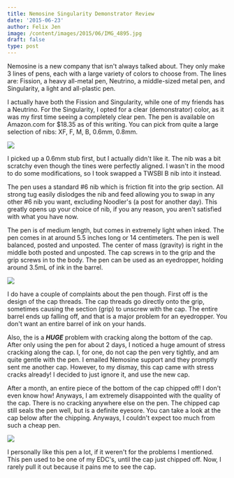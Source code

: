 ```yaml
---
title: Nemosine Singularity Demonstrator Review
date: '2015-06-23'
author: Felix Jen
image: /content/images/2015/06/IMG_4895.jpg
draft: false
type: post
---
```

Nemosine is a new company that isn't always talked about. They only make 3 lines of pens, each with a large variety of colors to choose from. The lines are: Fission, a heavy all-metal pen, Neutrino, a middle-sized metal pen, and Singularity, a light and all-plastic pen. 

I actually have both the Fission and Singularity, while one of my friends has a Neutrino. For the Singularity, I opted for a clear (demonstrator) color, as it was my first time seeing a completely clear pen. The pen is available on Amazon.com for $18.35 as of this writing. You can pick from quite a large selection of nibs: XF, F, M, B, 0.6mm, 0.8mm. 

![](/content/images/2015/06/IMG_4892.jpg)

I picked up a 0.6mm stub first, but I actually didn't like it. The nib was a bit scratchy even though the tines were perfectly aligned. I wasn't in the mood to do some modifications, so I took swapped a TWSBI B nib into it instead.

The pen uses a standard #6 nib which is friction fit into the grip section. All strong tug easily dislodges the nib and feed allowing you to swap in any other #6 nib you want, excluding Noodler's (a post for another day). This greatly opens up your choice of nib, if you any reason, you aren't satisfied with what you have now. 

The pen is of medium length, but comes in extremely light when inked. The pen comes in at around 5.5 inches long or 14 centimeters. The pen is well balanced, posted and unposted. The center of mass (gravity) is right in the middle both posted and unposted. The cap screws in to the grip and the grip screws in to the body. The pen can be used as an eyedropper, holding around 3.5mL of ink in the barrel. 

![](/content/images/2015/06/IMG_4891-1.jpg)

I do have a couple of complaints about the pen though. First off is the design of the cap threads. The cap threads go directly onto the grip, sometimes causing the section (grip) to unscrew with the cap. The entire barrel ends up falling off, and that is a major problem for an eyedropper. You don't want an entire barrel of ink on your hands.

Also, the is a ***HUGE*** problem with cracking along the bottom of the cap. After only using the pen for about 2 days, I noticed a huge amount of stress cracking along the cap. I, for one, do not cap the pen very tightly, and am quite gentle with the pen. I emailed Nemosine support and they promptly sent me another cap. However, to my dismay, this cap came with stress cracks already! I decided to just ignore it, and use the new cap. 

After a month, an entire piece of the bottom of the cap chipped off! I don't even know how! Anyways, I am extremely disappointed with the quality of the cap. There is no cracking anywhere else on the pen. The chipped cap still seals the pen well, but is a definite eyesore. You can take a look at the cap below after the chipping. Anyways, I couldn't expect too much from such a cheap pen.

![](/content/images/2015/06/IMG_2311.jpg)

I personally like this pen a lot, if it weren't for the problems I mentioned. This pen used to be one of my EDC's, until the cap just chipped off. Now, I rarely pull it out because it pains me to see the cap. 
